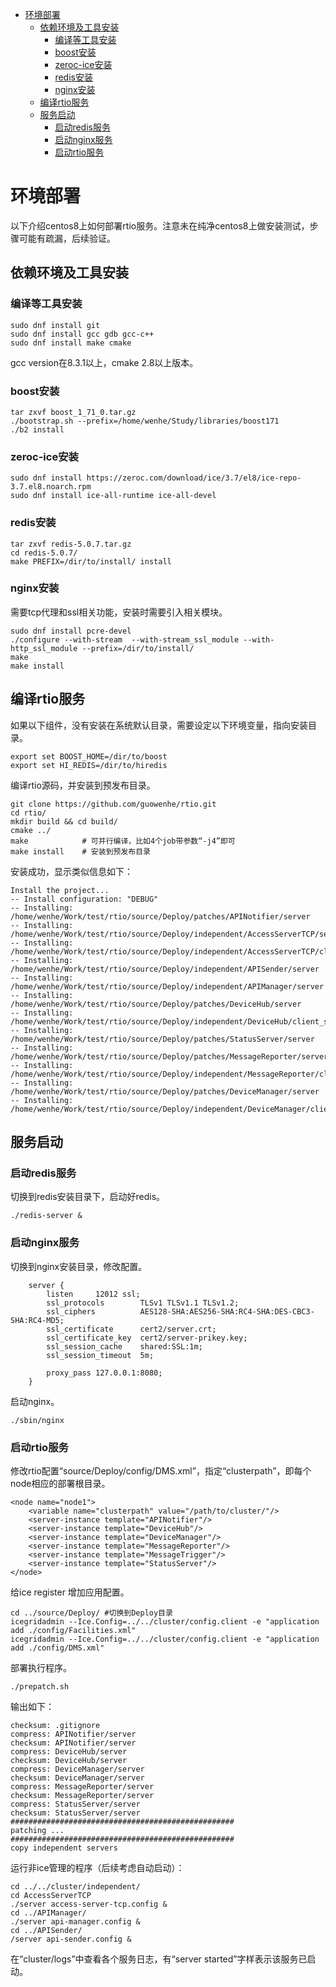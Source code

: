 <!-- TOC -->

- [环境部署](#环境部署)
  - [依赖环境及工具安装](#依赖环境及工具安装)
    - [编译等工具安装](#编译等工具安装)
    - [boost安装](#boost安装)
    - [zeroc-ice安装](#zeroc-ice安装)
    - [redis安装](#redis安装)
    - [nginx安装](#nginx安装)
  - [编译rtio服务](#编译rtio服务)
  - [服务启动](#服务启动)
    - [启动redis服务](#启动redis服务)
    - [启动nginx服务](#启动nginx服务)
    - [启动rtio服务](#启动rtio服务)

<!-- /TOC -->

# 环境部署
以下介绍centos8上如何部署rtio服务。注意未在纯净centos8上做安装测试，步骤可能有疏漏，后续验证。

## 依赖环境及工具安装

### 编译等工具安装

```
sudo dnf install git   
sudo dnf install gcc gdb gcc-c++  
sudo dnf install make cmake 
```
gcc version在8.3.1以上，cmake 2.8以上版本。
### boost安装
```
tar zxvf boost_1_71_0.tar.gz 
./bootstrap.sh --prefix=/home/wenhe/Study/libraries/boost171
./b2 install
```

### zeroc-ice安装
```
sudo dnf install https://zeroc.com/download/ice/3.7/el8/ice-repo-3.7.el8.noarch.rpm
sudo dnf install ice-all-runtime ice-all-devel
```

### redis安装 
```
tar zxvf redis-5.0.7.tar.gz
cd redis-5.0.7/
make PREFIX=/dir/to/install/ install
```
### nginx安装 
需要tcp代理和ssl相关功能，安装时需要引入相关模块。
```
sudo dnf install pcre-devel
./configure --with-stream  --with-stream_ssl_module --with-http_ssl_module --prefix=/dir/to/install/
make
make install
```

## 编译rtio服务
如果以下组件，没有安装在系统默认目录，需要设定以下环境变量，指向安装目录。
```
export set BOOST_HOME=/dir/to/boost
export set HI_REDIS=/dir/to/hiredis
```
编译rtio源码，并安装到预发布目录。
```
git clone https://github.com/guowenhe/rtio.git
cd rtio/
mkdir build && cd build/
cmake ../
make            # 可并行编译，比如4个job带参数“-j4”即可
make install    # 安装到预发布目录
```
安装成功，显示类似信息如下：
```
Install the project...
-- Install configuration: "DEBUG"
-- Installing: /home/wenhe/Work/test/rtio/source/Deploy/patches/APINotifier/server
-- Installing: /home/wenhe/Work/test/rtio/source/Deploy/independent/AccessServerTCP/server
-- Installing: /home/wenhe/Work/test/rtio/source/Deploy/independent/AccessServerTCP/client_async
-- Installing: /home/wenhe/Work/test/rtio/source/Deploy/independent/APISender/server
-- Installing: /home/wenhe/Work/test/rtio/source/Deploy/independent/APIManager/server
-- Installing: /home/wenhe/Work/test/rtio/source/Deploy/patches/DeviceHub/server
-- Installing: /home/wenhe/Work/test/rtio/source/Deploy/independent/DeviceHub/client_sync_b
-- Installing: /home/wenhe/Work/test/rtio/source/Deploy/patches/StatusServer/server
-- Installing: /home/wenhe/Work/test/rtio/source/Deploy/patches/MessageReporter/server
-- Installing: /home/wenhe/Work/test/rtio/source/Deploy/independent/MessageReporter/client_sync
-- Installing: /home/wenhe/Work/test/rtio/source/Deploy/patches/DeviceManager/server
-- Installing: /home/wenhe/Work/test/rtio/source/Deploy/independent/DeviceManager/client_sync

```

## 服务启动

### 启动redis服务
切换到redis安装目录下，启动好redis。
```
./redis-server &
```

### 启动nginx服务

切换到nginx安装目录，修改配置。

```
    server {
        listen     12012 ssl;
        ssl_protocols        TLSv1 TLSv1.1 TLSv1.2;
        ssl_ciphers          AES128-SHA:AES256-SHA:RC4-SHA:DES-CBC3-SHA:RC4-MD5;
        ssl_certificate      cert2/server.crt;
        ssl_certificate_key  cert2/server-prikey.key; 
        ssl_session_cache    shared:SSL:1m;
        ssl_session_timeout  5m;

        proxy_pass 127.0.0.1:8080;
    }
```
启动nginx。

```
./sbin/nginx
```



### 启动rtio服务
修改rtio配置“source/Deploy/config/DMS.xml”，指定“clusterpath”，即每个node相应的部署根目录。

```
<node name="node1">
    <variable name="clusterpath" value="/path/to/cluster/"/>
    <server-instance template="APINotifier"/>
    <server-instance template="DeviceHub"/>
    <server-instance template="DeviceManager"/>
    <server-instance template="MessageReporter"/>
    <server-instance template="MessageTrigger"/>
    <server-instance template="StatusServer"/>
</node>
```

给ice register 增加应用配置。
```
cd ../source/Deploy/ #切换到Deploy目录
icegridadmin --Ice.Config=../../cluster/config.client -e "application add ./config/Facilities.xml"
icegridadmin --Ice.Config=../../cluster/config.client -e "application add ./config/DMS.xml"
```
部署执行程序。
```
./prepatch.sh 
```
输出如下：
```
checksum: .gitignore
compress: APINotifier/server
checksum: APINotifier/server
compress: DeviceHub/server
checksum: DeviceHub/server
compress: DeviceManager/server
checksum: DeviceManager/server
compress: MessageReporter/server
checksum: MessageReporter/server
compress: StatusServer/server
checksum: StatusServer/server
##################################################
patching ...
##################################################
copy independent servers
```
运行非ice管理的程序（后续考虑自动启动）：
```
cd ../../cluster/independent/
cd AccessServerTCP
./server access-server-tcp.config &
cd ../APIManager/
./server api-manager.config &
cd ../APISender/
/server api-sender.config &
```
在“cluster/logs”中查看各个服务日志，有“server started”字样表示该服务已启动。


